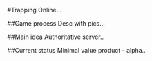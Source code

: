 #Trapping
Online...

##Game process
Desc with pics...

##Main idea
Authoritative server..

##Current status
Minimal value product - alpha..
